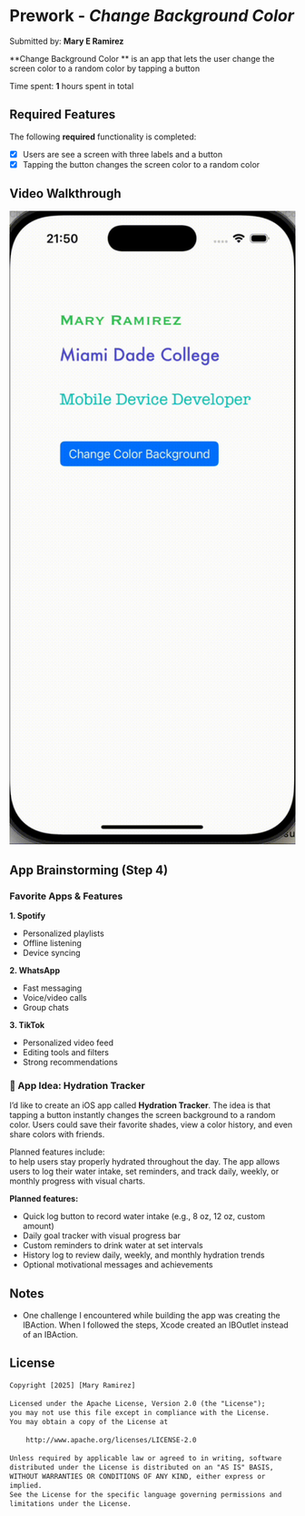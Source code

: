 # Prework - *Change Background Color*

Submitted by: **Mary E Ramirez**

**Change Background Color ** is an app that lets the user change the screen color to a random color by tapping a button

Time spent: **1** hours spent in total

## Required Features

The following **required** functionality is completed:

- [X] Users are see a screen with three labels and a button
- [X] Tapping the button changes the screen color to a random color
 
## Video Walkthrough

<img src="Video_Walkthrough.gif" alt="Walkthrough" width='600'>

## App Brainstorming (Step 4)

### Favorite Apps & Features  

 **1. Spotify**  
- Personalized playlists  
- Offline listening  
- Device syncing  

**2. WhatsApp**  
- Fast messaging  
- Voice/video calls  
- Group chats  

**3. TikTok**  
- Personalized video feed  
- Editing tools and filters  
- Strong recommendations  

### 🚀 App Idea: Hydration Tracker

I’d like to create an iOS app called **Hydration Tracker**. The idea is that tapping a button instantly changes the screen background to a random color. Users could save their favorite shades, view a color history, and even share colors with friends.  

Planned features include:  
to help users stay properly hydrated throughout the day. The app allows users to log their water intake, set reminders, and track daily, weekly, or monthly progress with visual charts.  

**Planned features:**  
- Quick log button to record water intake (e.g., 8 oz, 12 oz, custom amount)  
- Daily goal tracker with visual progress bar  
- Custom reminders to drink water at set intervals  
- History log to review daily, weekly, and monthly hydration trends  
- Optional motivational messages and achievements  


## Notes

- One challenge I encountered while building the app was creating the IBAction. When I followed the steps, Xcode created an IBOutlet instead of an IBAction.

## License

    Copyright [2025] [Mary Ramirez]

    Licensed under the Apache License, Version 2.0 (the "License");
    you may not use this file except in compliance with the License.
    You may obtain a copy of the License at

        http://www.apache.org/licenses/LICENSE-2.0

    Unless required by applicable law or agreed to in writing, software
    distributed under the License is distributed on an "AS IS" BASIS,
    WITHOUT WARRANTIES OR CONDITIONS OF ANY KIND, either express or implied.
    See the License for the specific language governing permissions and
    limitations under the License.

